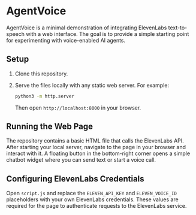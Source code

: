 # AgentVoice

AgentVoice is a minimal demonstration of integrating ElevenLabs text-to-speech with a web interface. The goal is to provide a simple starting point for experimenting with voice-enabled AI agents.

## Setup

1. Clone this repository.
2. Serve the files locally with any static web server. For example:

   ```bash
   python3 -m http.server
   ```

   Then open `http://localhost:8000` in your browser.

## Running the Web Page

The repository contains a basic HTML file that calls the ElevenLabs API. After starting your local server, navigate to the page in your browser and interact with it. A floating button in the bottom-right corner opens a simple chatbot widget where you can send text or start a voice call.

## Configuring ElevenLabs Credentials

Open `script.js` and replace the `ELEVEN_API_KEY` and `ELEVEN_VOICE_ID` placeholders with your own ElevenLabs credentials. These values are required for the page to authenticate requests to the ElevenLabs service.

